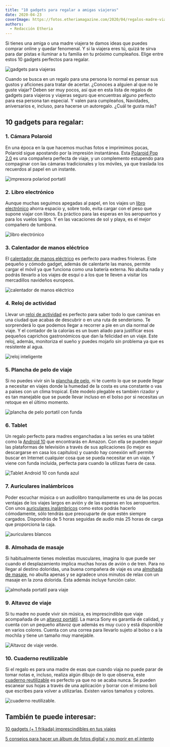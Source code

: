 ```yaml
---
title: "10 gadgets para regalar a amigas viajeras"
date: 2020-04-23
coverImage: https://fotos.etheriamagazine.com/2020/04/regalos-madre-viajera.jpg
authors: 
  - Redacción Etheria
---
```


Si tienes una amiga o una madre viajera te damos ideas que puedes comprar online y 
quedar fenomenal. Y si la viajera eres tú, quizá te sirva para dar pistas e iluminar a 
tu familia en tu próximo cumpleaños. Elige entre estos 10 gadgets perfectos para 
regalar. 

![gadgets para viajeras](https://fotos.etheriamagazine.com/2020/04/regalos-madre-viajera.jpg "Regalos para viajeras.")

Cuando se busca en un regalo para una persona lo normal es pensar sus gustos y aficiones 
para tratar de acertar. ¿Conoces a alguien al que no le guste viajar? Deben ser muy 
pocos, así que en esta lista de regalos de gadgets para viajeros y viajeras seguro que 
encuentras alguno perfecto para esa persona tan especial. Y valen para cumpleaños, 
Navidades, aniversarios e, incluso, para hacerse un autoregalo. ¿Cuál te gusta más? 

## 10 gadgets para regalar:

### 1\. Cámara Polaroid

En una época en la que hacemos muchas fotos e imprimimos pocas, Polaroid sigue apostando 
por la impresión instantánea. Esta [Polaroid Pop 2.0](https://amzn.to/3P22eNv) es una 
compañera perfecta de viaje, y un complemento estupendo para compaginar con las cámaras 
tradicionales y los móviles, ya que traslada los recuerdos al papel en un instante. 

![impresora polariod portatil](https://fotos.etheriamagazine.com/2020/04/regalos-madre-polaroid.jpg "Polaroid Pop 2.0.")

### 2\. Libro electrónico

Aunque muchas seguimos apegadas al papel, en los viajes un [libro 
electrónico](https://amzn.to/2wVpkBI) ahorra espacio y, sobre todo, evita cargar con el 
peso que supone viajar con libros. Es práctico para las esperas en los aeropuertos y 
para los vuelos largos. Y en las vacaciones de sol y playa, es el mejor compañero de 
tumbona. 

![libro electrónico](https://fotos.etheriamagazine.com/2020/04/libro-electronico.jpg "Libro electrónico Woxter.")

### 3\. Calentador de manos eléctrico

El [calentador de manos eléctrico](https://amzn.to/3cJBZXX) es perfecto para madres 
frioleras. Este pequeño y cómodo gadget, además de calentarte las manos, permite cargar 
el móvil ya que funciona como una batería externa. No abulta nada y podrás llevarlo a 
los viajes de esquí o a los que te lleven a visitar los mercadillos navideños europeos. 

![calentador de manos eléctrico](https://fotos.etheriamagazine.com/2020/04/regalos-madre-calentador-manos.jpg "Calentador de manos Awroutdoor.")

### 4\. Reloj de actividad

Llevar un [reloj de actividad](https://amzn.to/3eF6Fv3) es perfecto para saber todo lo 
que caminas en una ciudad que acabas de descubrir o en una ruta de senderismo. Te 
sorprenderá lo que podemos llegar a recorrer a pie en un día normal de viaje. Y el 
contador de la calorías es un buen aliado para justificar esos pequeños caprichos 
gastronómicos que dan la felicidad en un viaje. Este reloj, además, monitoriza el sueño 
y puedes mojarlo sin problema ya que es resistente al agua. 

![reloj inteligente](https://fotos.etheriamagazine.com/2020/04/regalos-madre-reloj-actividad.jpg "Reloj actividad Yonmig.")

### 5\. Plancha de pelo de viaje

Si no puedes vivir sin la [plancha de pelo](https://amzn.to/3BUfhdE), ni te cuento lo 
que se puede llegar a necesitar en viajes donde la humedad de la costa es una constante 
o vas a países con un clima tropical. Este modelo plegable es también rizador y es tan 
manejable que se puede llevar incluso en el bolso por si necesitas un retoque en el 
último momento. 

![plancha de pelo portatil con funda](https://fotos.etheriamagazine.com/2020/04/plancha-pelo-viaje.jpg "Plancha de pelo de viaje disponible en Amazon.")

### 6\. Tablet

Un regalo perfecto para madres enganchadas a las series es una tablet como la [Android 
10](https://amzn.to/3LMLlou) que encontrarás en Amazon. Con ella se pueden seguir las 
plataformas de televisión a través de sus aplicaciones (lo mejor es descargarse en casa 
los capítulos) y cuando hay conexión wifi permite buscar en Internet cualquier cosa que 
se pueda necesitar en un viaje. Y viene con funda incluida, perfecta para cuando la 
utilizas fuera de casa. 

![Tablet Android 10 con funda azul](https://fotos.etheriamagazine.com/2020/04/tablet-android.jpg "Tablet Android 10 con funda")

### 7\. Auriculares inalámbricos

Poder escuchar música o un audiolibro tranquilamente es una de las pocas ventajas de los 
viajes largos en avión y de las esperas en los aeropuertos. Con unos [auriculares 
inalámbricos](https://amzn.to/3Sl5gxc) como estos podrás hacerlo cómodamente, sólo 
tendrás que preocuparte de que estén siempre cargados. Dispondrás de 5 horas seguidas de 
audio más 25 horas de carga que proporciona la caja. 

![auriculares blancos](https://fotos.etheriamagazine.com/2020/04/auriculares-inalambricos.jpg "Auriculares inalámbricos disponibles en Amazon.")

### 8\. Almohada de masaje

Si habitualmente tienes molestias musculares, imagina lo que puede ser cuando el 
desplazamiento implica muchas horas de avión o de tren. Para no llegar al destino 
doloridas, una buena compañera de viaje es una [almohada de 
masaje](https://amzn.to/2Y2oazL), no abulta apenas y se agradece unos minutos de relax 
con un masaje en la zona dolorida. Ésta además incluye función calor. 

![almohada portatil para viaje](https://fotos.etheriamagazine.com/2020/04/regalos-madre-almohada-masaje.jpg "Almohada de masaje.")

### 9\. Altavoz de viaje

Si tu madre no puede vivir sin música, es imprescindible que viaje acompañada de un [altavoz 
portátil](https://amzn.to/3UW5yMO). La marca Sony es garantía de calidad, y cuenta con 
un pequeño altavoz que además es muy cuco y está disponible en varios colores. Cuenta 
con una correa para llevarlo sujeto al bolso o a la mochila y tiene un tamaño muy 
manejable. 

![Altavoz de viaje verde.](https://fotos.etheriamagazine.com/2020/04/altavoz-portatil.jpg "Altavoz de viaje de Sony.")

### 10\. Cuaderno reutilizable

Si el regalo es para una madre de esas que cuando viaja no puede parar de tomar notas e, 
incluso, realiza algún dibujo de lo que observa, este [cuaderno 
reutilizable](https://amzn.to/3dW0ZkG) es perfecto ya que no se acaba nunca. Se pueden 
escanear sus hojas a través de una aplicación y borrar con el mismo boli que escribes 
para volver a utilizarlas. Existen varios tamaños y colores. 

![cuaderno reutilizable.](https://fotos.etheriamagazine.com/2020/04/bloc-notas-digital.jpg "Bloc de notas digital.")

## También te puede interesar:

[10 gadgets (+ 1 frikada) imprescindibles en tus 
viajes](https://etheriamagazine.com/2019/10/26/10-gadgets-frikis-imprescindibles-en-tus-viajes/) 

[5 consejos para hacer un álbum de fotos digital y no morir en el 
intento](https://etheriamagazine.com/2020/04/02/5-consejos-para-hacer-un-album-de-fotos-digital-fotografia-de-viajes/)
